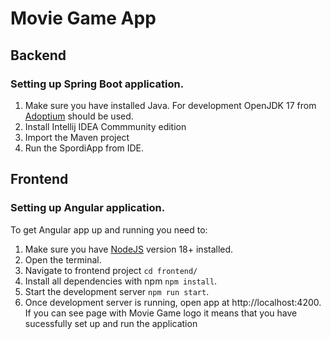 # Movie Game App

## Backend
### Setting up Spring Boot application.

1. Make sure you have installed Java. For development OpenJDK 17 from [Adoptium](https://adoptium.net/) should be used.
2. Install Intellij IDEA Commmunity edition
3. Import the Maven project
4. Run the SpordiApp from IDE.

## Frontend
### Setting up Angular application.

To get Angular app up and running you need to:

1. Make sure you have [NodeJS](https://nodejs.org/en/download/) version 18+ installed.
2. Open the terminal.
3. Navigate to frontend project `cd frontend/`
4. Install all dependencies with npm `npm install`. 
5. Start the development server `npm run start`.
6. Once development server is running, open app at http://localhost:4200.<br> 
   If you can see page with Movie Game logo it means that you have sucessfully set up and run the application

